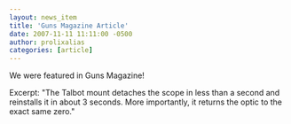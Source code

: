 ```yaml
---
layout: news_item
title: 'Guns Magazine Article'
date: 2007-11-11 11:11:00 -0500
author: prolixalias
categories: [article]
---
```


We were featured in Guns Magazine!

Excerpt:
"The Talbot mount detaches the scope in less than a second and reinstalls it in about 3 seconds. More importantly, it returns the optic to the exact same zero."

